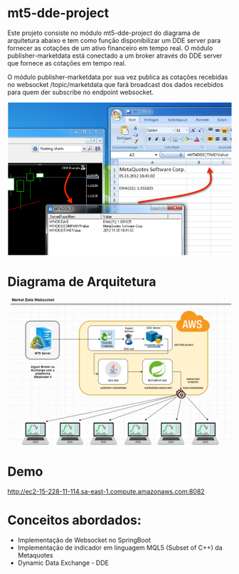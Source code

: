 # mt5-dde-project
Este projeto consiste no módulo mt5-dde-project do diagrama de arquitetura abaixo e tem como função disponibilizar um DDE server para fornecer as cotações de um ativo financeiro em tempo real.
O módulo publisher-marketdata está conectado a um broker através do DDE server que fornece as cotações em tempo real. 

O módulo publisher-marketdata por sua vez publica as cotações recebidas no websocket /topic/marketdata que fará broadcast dos dados recebidos para quem der subscribe no endpoint websocket.

![Alt text](dde.png?raw=true "Funcionamento DDE")

# Diagrama de Arquitetura
<a href="http://ec2-15-228-11-114.sa-east-1.compute.amazonaws.com:8082/" target="_blank">![Alt text](MarketdataWebsocket.png?raw=true "Ir para Aplicação")</a>

# Demo
<a href="http://ec2-15-228-11-114.sa-east-1.compute.amazonaws.com:8082/" target="_blank">http://ec2-15-228-11-114.sa-east-1.compute.amazonaws.com:8082</a>


# Conceitos abordados:<br/>

<ul>
  <li>Implementação de Websocket no SpringBoot</li>
  <li>Implementação de indicador em linguagem MQL5 (Subset of C++) da Metaquotes</li>
  <li>Dynamic Data Exchange - DDE</li>
</ul>
<br/>
